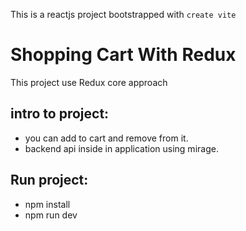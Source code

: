 This is a reactjs project bootstrapped with `create vite`

# Shopping Cart With Redux

This project use Redux core approach

## intro to project:

- you can add to cart and remove from it.
- backend api inside in application using mirage.

## Run project:

- npm install
- npm run dev
